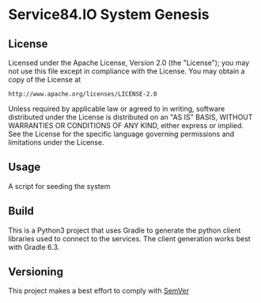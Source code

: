 # Service84.IO System Genesis

## License
Licensed under the Apache License, Version 2.0 (the "License");
you may not use this file except in compliance with the License.
You may obtain a copy of the License at

    http://www.apache.org/licenses/LICENSE-2.0

Unless required by applicable law or agreed to in writing, software
distributed under the License is distributed on an "AS IS" BASIS,
WITHOUT WARRANTIES OR CONDITIONS OF ANY KIND, either express or implied.
See the License for the specific language governing permissions and
limitations under the License.

## Usage
A script for seeding the system

## Build
This is a Python3 project that uses Gradle to generate the python client libraries
used to connect to the services.  The client generation works best with Gradle 6.3.

## Versioning
This project makes a best effort to comply with [SemVer](https://semver.org/)
